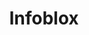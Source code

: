 ---
facebook: https://facebook.com/Infobloxinc
linkedin: https://linkedin.com/company/infoblox
logohandle: infoblox
sort: infoblox
title: Infoblox
twitter: https://x.com/infoblox
website: https://www.infoblox.com/
youtube: https://youtube.com/InfobloxInc
---